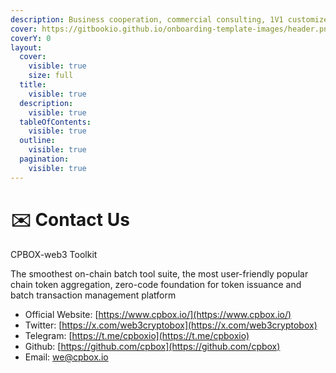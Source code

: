 ```yaml
---
description: Business cooperation, commercial consulting, 1V1 customized services - contact us anytime
cover: https://gitbookio.github.io/onboarding-template-images/header.png
coverY: 0
layout:
  cover:
    visible: true
    size: full
  title:
    visible: true
  description:
    visible: true
  tableOfContents:
    visible: true
  outline:
    visible: true
  pagination:
    visible: true
---
```


# ✉️ Contact Us

CPBOX-web3 Toolkit

The smoothest on-chain batch tool suite, the most user-friendly popular chain token aggregation, zero-code foundation for token issuance and batch transaction management platform

* Official Website: [https://www.cpbox.io/](https://www.cpbox.io/)
* Twitter: [https://x.com/web3cryptobox](https://x.com/web3cryptobox)
* Telegram: [https://t.me/cpboxio](https://t.me/cpboxio)
* Github: [https://github.com/cpbox](https://github.com/cpbox)
* Email: [we@cpbox.io](mailto:we@cpbox.io)
